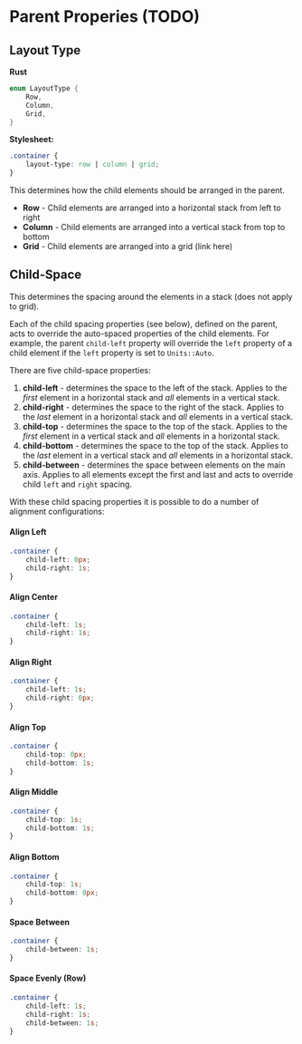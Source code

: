 # Parent Properies (TODO)


## Layout Type

**Rust**
```rs
enum LayoutType {
    Row,
    Column,
    Grid,
}
```
**Stylesheet:**
```css
.container {
    layout-type: row | column | grid;
}
```
This determines how the child elements should be arranged in the parent.

- **Row** - Child elements are arranged into a horizontal stack from left to right
- **Column** - Child elements are arranged into a vertical stack from top to bottom
- **Grid** - Child elements are arranged into a grid (link here)

## Child-Space
This determines the spacing around the elements in a stack (does not apply to grid). 

Each of the child spacing properties (see below), defined on the parent, acts to override the auto-spaced properties of the child elements. For example, the parent `child-left` property will override the `left` property of a child element if the `left` property is set to `Units::Auto`.

There are five child-space properties:
1. **child-left** - determines the space to the left of the stack. Applies to the *first* element in a horizontal stack and *all* elements in a vertical stack.
2. **child-right** - determines the space to the right of the stack. Applies to the *last* element in a horizontal stack and *all* elements in a vertical stack.
3. **child-top** - determines the space to the top of the stack. Applies to the *first* element in a vertical stack and *all* elements in a horizontal stack.
4. **child-bottom** - determines the space to the top of the stack. Applies to the *last* element in a vertical stack and *all* elements in a horizontal stack.
5. **child-between** - determines the space between elements on the main axis. Applies to all elements except the first and last and acts to override child `left` and `right` spacing.

With these child spacing properties it is possible to do a number of alignment configurations:

#### Align Left 
```css
.container {
    child-left: 0px;
    child-right: 1s;
}
```
#### Align Center
```css
.container {
    child-left: 1s;
    child-right: 1s;
}
```
#### Align Right
```css
.container {
    child-left: 1s;
    child-right: 0px;
}
```
#### Align Top
```css
.container {
    child-top: 0px;
    child-bottom: 1s;
}
```
#### Align Middle
```css
.container {
    child-top: 1s;
    child-bottom: 1s;
}
```
#### Align Bottom
```css
.container {
    child-top: 1s;
    child-bottom: 0px;
}
```
#### Space Between
```css
.container {
    child-between: 1s;
}
```
#### Space Evenly (Row)
```css
.container {
    child-left: 1s;
    child-right: 1s;
    child-between: 1s;
}
```